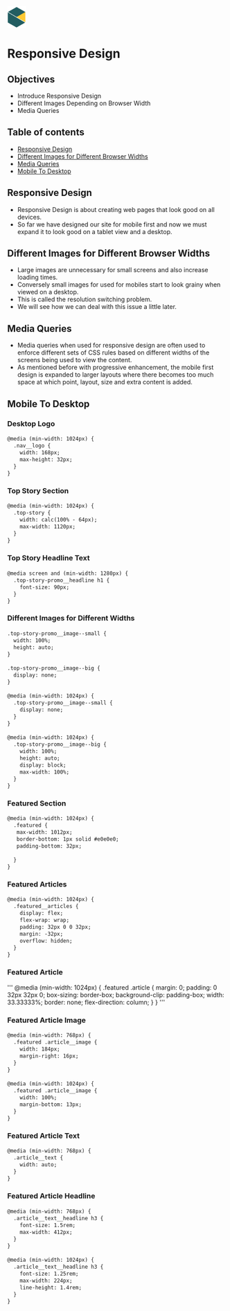 <img src="../images/BNTA_simple.png" alt="BNTA logo" height=50px/>

# Responsive Design

## Objectives

- Introduce Responsive Design
- Different Images Depending on Browser Width
- Media Queries

## Table of contents

- [Responsive Design](#responsive-design)
- [Different Images for Different Browser Widths](#different-images-different-browser-widths)
- [Media Queries](#media-queries)
- [Mobile To Desktop](#mobile-to-desktop)

## Responsive Design

- Responsive Design is about creating web pages that look good on all devices.
- So far we have designed our site for mobile first and now we must expand it to look good on a tablet view and a desktop.

## Different Images for Different Browser Widths

- Large images are unnecessary for small screens and also increase loading times.
- Conversely small images for used for mobiles start to look grainy when viewed on a desktop.
- This is called the resolution switching problem.
- We will see how we can deal with this issue a little later.

## Media Queries

- Media queries when used for responsive design are often used to enforce different sets of CSS rules based on different widths of the screens being used to view the content.
- As mentioned before with progressive enhancement, the mobile first design is expanded to larger layouts where there becomes too much space at which point, layout, size and extra content is added.

## Mobile To Desktop

### Desktop Logo

```
@media (min-width: 1024px) {
  .nav__logo {
    width: 168px;
    max-height: 32px;
  }
}
```

### Top Story Section

```
@media (min-width: 1024px) {
  .top-story {
    width: calc(100% - 64px);
    max-width: 1120px;
  }
}
```

### Top Story Headline Text

```
@media screen and (min-width: 1280px) {
  .top-story-promo__headline h1 {
    font-size: 90px;
  }
}
```

### Different Images for Different Widths

```
.top-story-promo__image--small {
  width: 100%;
  height: auto;
}

.top-story-promo__image--big {
  display: none;
}

@media (min-width: 1024px) {
  .top-story-promo__image--small {
    display: none;
  }
}

@media (min-width: 1024px) {
  .top-story-promo__image--big {
    width: 100%;
    height: auto;
    display: block;
    max-width: 100%;
  }
}
```

### Featured Section

```
@media (min-width: 1024px) {
  .featured {
   max-width: 1012px;
   border-bottom: 1px solid #e0e0e0;
   padding-bottom: 32px;

  }
}
```

### Featured Articles

```
@media (min-width: 1024px) {
  .featured__articles {
    display: flex;
    flex-wrap: wrap;
    padding: 32px 0 0 32px;
    margin: -32px;
    overflow: hidden;
  }
}
```

### Featured Article

''' 
@media (min-width: 1024px) {
  .featured .article {
    margin: 0;
    padding: 0 32px 32px 0;
    box-sizing: border-box;
    background-clip: padding-box;
    width: 33.33333%;
    border: none;
    flex-direction: column;
  }
}
'''

### Featured Article Image

```
@media (min-width: 768px) {
  .featured .article__image {
    width: 184px;
    margin-right: 16px;
  }
}

@media (min-width: 1024px) {
  .featured .article__image {
    width: 100%;
    margin-bottom: 13px;
  }
}
```

### Featured Article Text

```
@media (min-width: 768px) {
  .article__text {
    width: auto;
  }
}
```

### Featured Article Headline

```
@media (min-width: 768px) {
  .article__text__headline h3 {
    font-size: 1.5rem;
    max-width: 412px;
  }
}

@media (min-width: 1024px) {
  .article__text__headline h3 {
    font-size: 1.25rem;
    max-width: 224px;
    line-height: 1.4rem;
  }
}
```